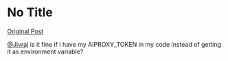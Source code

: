 # No Title

[Original Post](https://discourse.onlinedegree.iitm.ac.in/t/164277/449)

<p><a class="mention" href="/u/jivraj">@Jivraj</a> is it fine if i have my AIPROXY_TOKEN in my code instead of getting it as environment variable?</p>